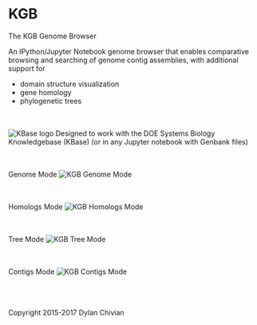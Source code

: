 # KGB

  The KGB Genome Browser
 
  An IPython/Jupyter Notebook genome browser that enables comparative
  browsing and searching of genome contig assemblies, with additional
  support for

  * domain structure visualization
  * gene homology
  * phylogenetic trees
   
<br><br>
![KBase logo](https://avatars2.githubusercontent.com/u/1263946?v=3&s=84 "KBase") Designed to work with the DOE Systems Biology Knowledgebase (KBase)  (or in any Jupyter notebook with Genbank files)

<br><br>
Genome Mode
![KGB Genome Mode](https://raw.github.com/dcchivian/KGB/master/img/KGB_example_1_genome_mode.png "KGB Genome Mode")

<br><br>
Homologs Mode
![KGB Homologs Mode](https://raw.github.com/dcchivian/KGB/master/img/KGB_example_1_homologs_mode.png "KGB Homologs Mode")

<br><br>
Tree Mode
![KGB Tree Mode](https://raw.github.com/dcchivian/KGB/master/img/KGB_example_1_tree_mode.png "KGB Tree Mode")

<br><br>
Contigs Mode
![KGB Contigs Mode](https://raw.github.com/dcchivian/KGB/master/img/KGB_example_1_contigs_mode.png "KGB Contigs Mode")



<br><br><br>
Copyright 2015-2017 Dylan Chivian
